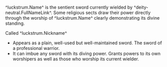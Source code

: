 ^luckstrum.Name^ is the sentient sword currently wielded by ^deity-neutral.FullNameLink^. Some religious sects draw their power directly through the worship of ^luckstrum.Name^ clearly demonstrating its divine standing.

Called ^luckstrum.Nickname^ 
* Appears as a plain, well-used but well-maintained sword. The sword of a professional warrior. 
* It can imbue any sword with its diving power. Grants powers to its own worshipers as well as those who worship its current wielder.